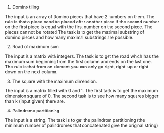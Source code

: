 1. Domino tiling

The input is an array of Domino pieces that have 2 numbers on them.
The rule is that a piece cand be placed after another piece if the second number on the first piece is equal with the first number on the second piece.
The pieces can not be rotated
The task is to get the maximal substring of domino pieces and how many maximal substrings are possible.



2. Road of maximum sum

The input is a matrix with integers.
The task is to get the road which has the maximum sum beginning from the first column and ends on the last one. The rule is that from an element you can only go right, right-up or right-down on the next column.



3. The square with the maximum dimension.

The input is a matrix filled with 0 and 1.
The first task is to get the maximum dimension square of 0.
The second task is to see how many squares bigger than k (input given) there are.



4. Palindrome partitioning

The input is a string.
The task is to get the palindrom partitioning (the minimum number of palindromes that concatenated give the original string)


